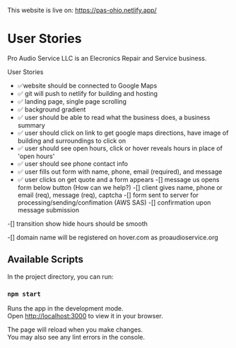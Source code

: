 This website is live on: 
https://pas-ohio.netlify.app/

# User Stories

Pro Audio Service LLC is an Elecronics Repair and Service business.

User Stories

- ✅website should be connected to Google Maps
- ✅ git will push to netlify for building and hosting
- ✅ landing page, single page scrolling
- ✅ background gradient
- ✅ user should be able to read what the business does, a business summary
- ✅ user should click on link to get google maps directions, have image of building and surroundings to click on
- ✅ user should see open hours, click or hover reveals hours in place of 'open hours'
- ✅ user should see phone contact info
- ✅ user fills out form with name, phone, email (required), and message
- ✅ user clicks on get quote and a form appears
-[] message us opens form below button (How can we help?)
-[] client gives name, phone or email (req), message (req), captcha
-[] form sent to server for processing/sending/confimation (AWS SAS)
-[] confirmation upon message submission 

-[] transition show hide hours should be smooth

-[] domain name will be registered on hover.com as proaudioservice.org


## Available Scripts

In the project directory, you can run:

### `npm start`

Runs the app in the development mode.\
Open [http://localhost:3000](http://localhost:3000) to view it in your browser.

The page will reload when you make changes.\
You may also see any lint errors in the console.

